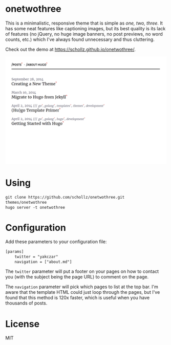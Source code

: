 onetwothree
===========

This is a  minimalistic, responsive theme that is simple as *one, two, three.* 
It has some neat features like captioning images, but its best quality is its lack of features (no jQuery, no huge image banners, no post previews, no word counts, etc.) which I've always found unnecessary and thus cluttering.

Check out the demo at https://schollz.github.io/onetwothree/.

![Screenshot of theme](/images/screenshot.png)


# Using

```
git clone https://github.com/schollz/onetwothree.git themes/onetwothree
hugo server -t onetwothree
```

# Configuration

Add these parameters to your configuration file:

```
[params]
    twitter = "yakczar"
    navigation = ["about.md"]
```

The `twitter` parameter will put a footer on your pages on how to contact you (with the subject being the page URL) to comment on the page.

The `navigation` parameter will pick which pages to list at the top bar. I'm aware that the template HTML could just loop through the pages, but I've found that this method is 120x faster, which is useful when you have thousands of posts.

# License

MIT
